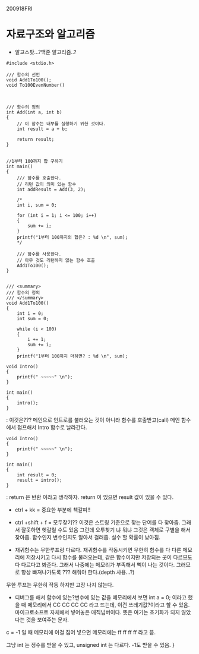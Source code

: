 200918FRI

# 자료구조와 알고리즘

- 알고스팟...?백준 알고리즘..?

```
#include <stdio.h>

/// 함수의 선언
void Add1To100();
void To100EvenNumber()



/// 함수의 정의
int Add(int a, int b)
{
	// 이 함수는 내부를 실행하기 위한 것이다.
	int result = a + b;

	return result;
}


//1부터 100까지 합 구하기
int main()
{
	/// 함수를 호출한다.
	// 리턴 값이 의미 있는 함수
	int addResult = Add(3, 2);

	/*
	int i, sum = 0;

	for (int i = 1; i <= 100; i++)
	{
		sum += i;
	}
	printf("1부터 100까지의 합은? : %d \n", sum);
	*/

	/// 함수를 사용한다.
	// 아무 것도 리턴하지 않는 함수 호출
	Add1To100();
}


/// <summary>
/// 함수의 정의
/// </summary>
void Add1To100()
{
	int i = 0;
	int sum = 0;

	while (i < 100)
	{
		i += 1;
		sum += i;
	}
	printf("1부터 100까지 더하면? : %d \n", sum);
```

```
void Intro()
{
	printf(" ~~~~~" \n");
}

int main()
{
	intro();
}
```
 : 이것은???
메인으로 인트로를 불러오는 것이 아니라 함수를 호출받고(call) 메인 함수에서 점프해서 Intro 함수로 날라간다.


```
void Intro()
{
	printf(" ~~~~~" \n");
}

int main()
{
	int result = 0;
	result = intro();
}
```
 : return 은 반환 이라고 생각하자. return 이 있으면 result 값이 있을 수 있다.


- ctrl + kk = 중요한 부분에 책갈피!!

- ctrl +shift + f = 모두찾기??
이것은 스트링 기준으로 찾는 단어를 다 찾아줌. 그래서 잘못하면 헷갈릴 수도 있음
그런데 오투찾기 냐 뭐냐 그것은 객체로 구별을 해서 찾아줌. 함수인지 변수인지도 알아서 걸러줌. 실수 할 확률이 낮아짐.

- 재귀함수는 무한루프랑 다르다.
재귀함수를 작동시키면 무한히 함수를 다 다른 메모리에 저장시키고 다시 함수를 불러오는데, 같은 함수이지만 저장되는 곳이
다르므도 다 다르다고 봐준다. 그래서 나중에는 메모리가 부족해서 뻑이 나는 것이다.
그러므로 항상 빠져나가도록 ??? 해줘야 한다.(depth 사용...?)

무한 루프는 무한히 작동 하지만 고장 나지 않는다.

- 디버그를 해서 함수에 있는?변수에 있는 값을 메모리에서 보면 
int a = 0; 이라고 했을 때 메모리에서 CC CC CC CC 라고 뜨는데, 이건 쓰레기값?이라고 할 수 있음.
마이크로소프트 자체에서 넣어놓은 매직넘버이다. 뜻은 여기는 초기화가 되지 않았다는 것을 보여주는 문자.

c = -1 일 때 메모리에 이걸 집어 넣으면 메모리에는 ff ff ff ff 라고 뜸.

그냥 int 는 정수를 받을 수 있고, unsigned int 는 다르다. -1도 받을 수 있음.
}
